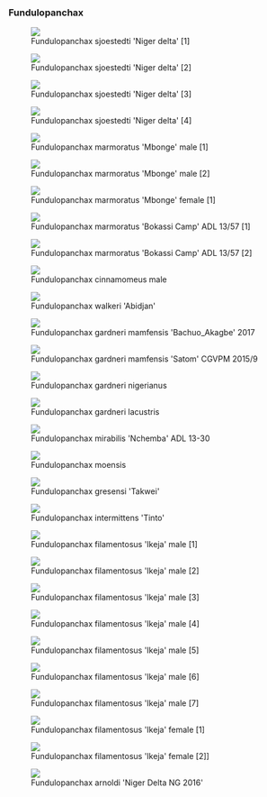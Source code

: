 ### Fundulopanchax

<figure>
  <img src="https://thekillifish.net/index_ATTACHMENTS/Fundulopanchax_sjoestedti_ND_DSC_2674.jpg" />
  <figcaption>Fundulopanchax sjoestedti 'Niger delta' [1]</figcaption>
</figure>

<figure>
  <img src="https://thekillifish.net/index_ATTACHMENTS/Fundulopanchax_sjoestedti_ND_DSC_2689.jpg" />
  <figcaption>Fundulopanchax sjoestedti 'Niger delta' [2]</figcaption>
</figure>

<figure>
  <img src="https://thekillifish.net/index_ATTACHMENTS/Fundulopanchax_sjoestedti_ND_DSC_2697.jpg" />
  <figcaption>Fundulopanchax sjoestedti 'Niger delta' [3]</figcaption>
</figure>

<figure>
  <img src="https://thekillifish.net/index_ATTACHMENTS/Fundulopanchax_sjoestedti_ND_DSC_2671.jpg" />
  <figcaption>Fundulopanchax sjoestedti 'Niger delta' [4]</figcaption>
</figure>

<figure>
  <img src="https://thekillifish.net/index_ATTACHMENTS/20210303-DSC_5321-F_marmoratus_Enhanced-NR.jpg" />
  <figcaption>Fundulopanchax marmoratus 'Mbonge' male [1]</figcaption>
</figure>

<figure>
  <img src="https://thekillifish.net/index_ATTACHMENTS/20210303-F_marmoratus_DSC_5313-Enhanced-NR.jpg" />
  <figcaption>Fundulopanchax marmoratus 'Mbonge' male [2]</figcaption>
</figure>

<figure>
  <img src="https://thekillifish.net/index_ATTACHMENTS/Fundulopanchax_marmoratus_Mbonge_female.png" />
  <figcaption>Fundulopanchax marmoratus 'Mbonge' female [1]</figcaption>
</figure>

<figure>
  <img src="https://thekillifish.net/index_ATTACHMENTS/Fundulopanchax_marmoratus_Bokassi_Camp_ADL_13-57_DSC_2964_GOOD.jpg" />
  <figcaption>Fundulopanchax marmoratus 'Bokassi Camp' ADL 13/57 [1]</figcaption>
</figure>

<figure>
  <img src="https://thekillifish.net/index_ATTACHMENTS/Fundulopanchax_marmoratus_Bokassi_Camp_ADL_13-57_DSC_2793_GOOD.jpg" />
  <figcaption>Fundulopanchax marmoratus 'Bokassi Camp' ADL 13/57 [2]</figcaption>
</figure>

<figure>
  <img src="https://thekillifish.net/index_ATTACHMENTS/20190619-F_cinnamomeus_Flare_DSC_2171-Enhanced-NR.jpg" />
  <figcaption>Fundulopanchax cinnamomeus male</figcaption>
</figure>

<figure>
  <img src="https://thekillifish.net/index_ATTACHMENTS/20191104-F_walkeri_DSC_3907.jpg" />
  <figcaption>Fundulopanchax walkeri 'Abidjan'</figcaption>
</figure>

<figure>
  <img src="https://thekillifish.net/index_ATTACHMENTS/Fundulopanchax_mamfensis_Bachuo_Akagbe_2017_DSC_2364.jpg" />
  <figcaption>Fundulopanchax gardneri mamfensis 'Bachuo_Akagbe' 2017</figcaption>
</figure>

<figure>
  <img src="https://thekillifish.net/index_ATTACHMENTS/Fundulopanchax_g.mamfensis_Satom_CGVPM_15-9_DSC_2893_GOOD.jpg" />
  <figcaption>Fundulopanchax gardneri mamfensis 'Satom' CGVPM 2015/9</figcaption>
</figure>

<figure>
  <img src="https://thekillifish.net/index_ATTACHMENTS/Fundulopanchax_gardneri_nigerianus_gold.jpg" />
  <figcaption>Fundulopanchax gardneri nigerianus</figcaption>
</figure>

<figure>
  <img src="https://thekillifish.net/index_ATTACHMENTS/20220917-DSC_7860_lacustris_LR.jpg" />
  <figcaption>Fundulopanchax gardneri lacustris</figcaption>
</figure>

<figure>
  <img src="https://thekillifish.net/index_ATTACHMENTS/20211008-F_mirablis_DSC_6181.jpg" />
  <figcaption>Fundulopanchax mirabilis 'Nchemba' ADL 13-30</figcaption>
</figure>

<figure>
  <img src="https://thekillifish.net/index_ATTACHMENTS/20230417-Fundulopanchax_traudeae.jpg" />
  <figcaption>Fundulopanchax moensis</figcaption>
</figure>

<figure>
  <img src="https://thekillifish.net/index_ATTACHMENTS/DSC_0633_takwei_LR.jpg" />
  <figcaption>Fundulopanchax gresensi 'Takwei'</figcaption>
</figure>

<figure>
  <img src="https://thekillifish.net/index_ATTACHMENTS/20220917-DSC_7877_tinto_LR.jpg" />
  <figcaption>Fundulopanchax intermittens 'Tinto'</figcaption>
</figure>

<figure>
  <img src="https://thekillifish.net/index_ATTACHMENTS/20250523_F_filamentosus_ikeja_GOOD_7206.jpg" />
  <figcaption>Fundulopanchax filamentosus 'Ikeja' male [1]</figcaption>
</figure>

<figure>
  <img src="https://thekillifish.net/index_ATTACHMENTS/20250523_F_filamentosus_ikeja_GOOD_7214.jpg" />
  <figcaption>Fundulopanchax filamentosus 'Ikeja' male [2]</figcaption>
</figure>

<figure>
  <img src="https://thekillifish.net/index_ATTACHMENTS/20250523_F_filamentosus_ikeja_GOOD_7257.jpg" />
  <figcaption>Fundulopanchax filamentosus 'Ikeja' male [3]</figcaption>
</figure>

<figure>
  <img src="https://thekillifish.net/index_ATTACHMENTS/20250523_F_filamentosus_ikeja_GOOD_7256.jpg" />
  <figcaption>Fundulopanchax filamentosus 'Ikeja' male [4]</figcaption>
</figure>

<figure>
  <img src="https://thekillifish.net/index_ATTACHMENTS/20250523_F_filamentosus_ikeja_GOOD_7272.jpg" />
  <figcaption>Fundulopanchax filamentosus 'Ikeja' male [5]</figcaption>
</figure>

<figure>
  <img src="https://thekillifish.net/index_ATTACHMENTS/20250523_F_filamentosus_ikeja_GOOD_7206.jpg" />
  <figcaption>Fundulopanchax filamentosus 'Ikeja' male [6]</figcaption>
</figure>

<figure>
  <img src="https://thekillifish.net/index_ATTACHMENTS/DSC_8790_filamentosus_male_LR.jpg" />
  <figcaption>Fundulopanchax filamentosus 'Ikeja' male [7]</figcaption>
</figure>

<figure>
  <img src="https://thekillifish.net/index_ATTACHMENTS/20250523_F_filamentosus_ikeja_female_BEST_7176.jpg" />
  <figcaption>Fundulopanchax filamentosus 'Ikeja' female [1]</figcaption>
</figure>

<figure>
  <img src="https://thekillifish.net/index_ATTACHMENTS/20230131-filamentosus_female_DSC_8568.jpg" />
  <figcaption>Fundulopanchax filamentosus 'Ikeja' female [2]]</figcaption>
</figure>

<figure>
  <img src="https://thekillifish.net/index_ATTACHMENTS/20190521-DSC_0841_arnoldi_LR.jpg" />
  <figcaption>Fundulopanchax arnoldi 'Niger Delta NG 2016' </figcaption>
</figure>

